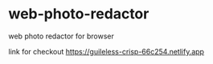 # web-photo-redactor
web photo redactor for browser

link for checkout
https://guileless-crisp-66c254.netlify.app
